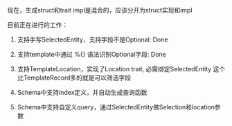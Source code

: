 
现在，生成struct和trait impl是混合的，应该分开为struct实现和impl


目前正在进行的工作：
1. 支持手写SelectedEntity，支持字段不是Optional: Done
2. 支持template中通过 %{} 语法识别Optional字段:  Done

3. 支持TemplateLocation，实现了Location trait, 必需绑定SelectedEntity
   这个比TemplateRecord多的就是可以筛选字段


4. Schema中支持index定义，并自动生成查询函数
5. Schema中支持自定义query，通过SelectedEntity做Selection和location参数

